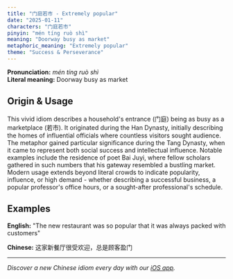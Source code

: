 ```yaml
---
title: "门庭若市 - Extremely popular"
date: "2025-01-11"
characters: "门庭若市"
pinyin: "mén tíng ruò shì"
meaning: "Doorway busy as market"
metaphoric_meaning: "Extremely popular"
theme: "Success & Perseverance"
---
```


**Pronunciation:** *mén tíng ruò shì*  
**Literal meaning:** Doorway busy as market

## Origin & Usage

This vivid idiom describes a household's entrance (门庭) being as busy as a marketplace (若市). It originated during the Han Dynasty, initially describing the homes of influential officials where countless visitors sought audience. The metaphor gained particular significance during the Tang Dynasty, when it came to represent both social success and intellectual influence. Notable examples include the residence of poet Bai Juyi, where fellow scholars gathered in such numbers that his gateway resembled a bustling market. Modern usage extends beyond literal crowds to indicate popularity, influence, or high demand - whether describing a successful business, a popular professor's office hours, or a sought-after professional's schedule.

## Examples

**English:** "The new restaurant was so popular that it was always packed with customers"

**Chinese:** 这家新餐厅很受欢迎，总是顾客盈门

---

*Discover a new Chinese idiom every day with our [iOS app](https://apps.apple.com/us/app/daily-chinese-idioms/id6740611324).*
